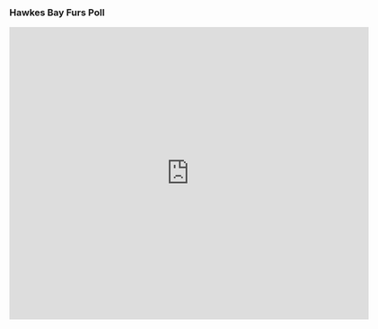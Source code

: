 ### Hawkes Bay Furs Poll

<iframe src="https://docs.google.com/forms/d/e/1FAIpQLSeIz23irtDFkZ-qwK5J2yothOe4ibA5VuCcutYU9Zs8EDZK3w/viewform?embedded=true" width="640" height="522" frameborder="0" marginheight="0" marginwidth="0">Loading…</iframe>

